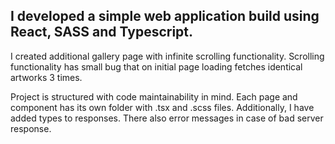 ## I developed a simple web application build using React, SASS and Typescript.

I created additional gallery page with infinite scrolling functionality. Scrolling functionality has small bug that on initial page loading fetches identical artworks 3 times.

Project is structured with code maintainability in mind. Each page and component has its own folder with .tsx and .scss files. Additionally, I have added types to responses. There also error messages in case of bad server response.
